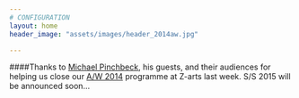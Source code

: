 ```yaml
---
# CONFIGURATION
layout: home
header_image: "assets/images/header_2014aw.jpg"

---
```

####Thanks to [Michael Pinchbeck](/current/2014-autumnwinter/pinchbeck), his guests, and their audiences for helping us close our [A/W 2014](/current/2014-autumnwinter) programme at Z-arts last week. S/S 2015 will be announced soon…
